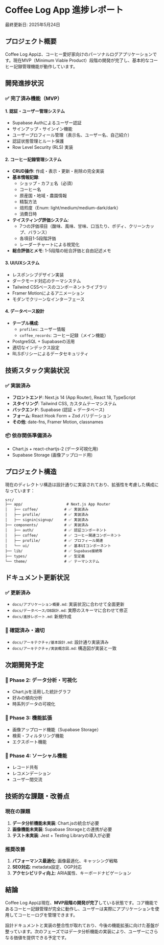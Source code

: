 # Coffee Log App 進捗レポート

最終更新日: 2025年5月24日

## プロジェクト概要

Coffee Log Appは、コーヒー愛好家向けのパーソナルログアプリケーションです。現在MVP（Minimum Viable Product）段階の開発が完了し、基本的なコーヒー記録管理機能が動作しています。

## 開発進捗状況

### ✅ 完了済み機能（MVP）

#### 1. 認証・ユーザー管理システム
- Supabase Authによるユーザー認証
- サインアップ・サインイン機能
- ユーザープロフィール管理（表示名、ユーザー名、自己紹介）
- 認証状態管理とルート保護
- Row Level Security (RLS) 実装

#### 2. コーヒー記録管理システム
- **CRUD操作**: 作成・表示・更新・削除の完全実装
- **基本情報記録**:
  - ショップ・カフェ名（必須）
  - コーヒー名
  - 原産国・地域・農園情報
  - 精製方法
  - 焙煎度（Enum: light/medium/medium-dark/dark）
  - 消費日時
- **テイスティング評価システム**:
  - 7つの評価項目（酸味、風味、甘味、口当たり、ボディ、クリーンカップ、バランス）
  - 各項目1-5段階評価
  - レーダーチャートによる視覚化
- **総合評価とメモ**: 1-5段階の総合評価と自由記述メモ

#### 3. UI/UXシステム
- レスポンシブデザイン実装
- ダークモード対応のテーマシステム
- Tailwind CSSベースのコンポーネントライブラリ
- Framer Motionによるアニメーション
- モダンでクリーンなインターフェース

#### 4. データベース設計
- **テーブル構成**:
  - `profiles`: ユーザー情報
  - `coffee_records`: コーヒー記録（メイン機能）
- PostgreSQL + Supabaseの活用
- 適切なインデックス設定
- RLSポリシーによるデータセキュリティ

## 技術スタック実装状況

### ✅ 実装済み
- **フロントエンド**: Next.js 14 (App Router), React 18, TypeScript
- **スタイリング**: Tailwind CSS, カスタムテーマシステム
- **バックエンド**: Supabase (認証 + データベース)
- **フォーム**: React Hook Form + Zod バリデーション
- **その他**: date-fns, Framer Motion, classnames

### 📦 依存関係準備済み
- Chart.js + react-chartjs-2 (データ可視化用)
- Supabase Storage (画像アップロード用)

## プロジェクト構造

現在のディレクトリ構造は設計通りに実装されており、拡張性を考慮した構成になっています：

```
src/
├── app/                    # Next.js App Router
│   ├── coffee/            # ✅ 実装済み
│   ├── profile/           # ✅ 実装済み  
│   ├── signin|signup/     # ✅ 実装済み
├── components/            # ✅ 実装済み
│   ├── auth/              # ✅ 認証コンポーネント
│   ├── coffee/            # ✅ コーヒー関連コンポーネント
│   ├── profile/           # ✅ プロフィール関連
│   └── ui/                # ✅ 基本UIコンポーネント
├── lib/                   # ✅ Supabase接続等
├── types/                 # ✅ 型定義
└── theme/                 # ✅ テーマシステム
```

## ドキュメント更新状況

### ✅ 更新済み
- `docs/アプリケーション概要.md`: 実装状況に合わせて全面更新
- `docs/データベース/DB設計.md`: 実際のスキーマに合わせて修正
- `docs/進捗レポート.md`: 新規作成

### 📝 確認済み・適切
- `docs/アーキテクチャ/基本設計.md`: 設計通り実装済み
- `docs/アーキテクチャ/実装概念図.md`: 構造図が実装と一致

## 次期開発予定

### 🔄 Phase 2: データ分析・可視化
- Chart.jsを活用した統計グラフ
- 好みの傾向分析
- 時系列データの可視化

### 🔄 Phase 3: 機能拡張  
- 画像アップロード機能（Supabase Storage）
- 検索・フィルタリング機能
- エクスポート機能

### 🔄 Phase 4: ソーシャル機能
- レコード共有
- レコメンデーション
- ユーザー間交流

## 技術的な課題・改善点

### 現在の課題
1. **データ分析機能未実装**: Chart.jsの統合が必要
2. **画像機能未実装**: Supabase Storageとの連携が必要
3. **テスト未実装**: Jest + Testing Libraryの導入が必要

### 推奨改善
1. **パフォーマンス最適化**: 画像最適化、キャッシング戦略
2. **SEO対応**: metadata設定、OGP対応
3. **アクセシビリティ向上**: ARIA属性、キーボードナビゲーション

## 結論

Coffee Log Appは現在、**MVP段階の開発が完了**している状態です。コア機能であるコーヒー記録管理が完全に動作し、ユーザーは実際にアプリケーションを使用してコーヒーログを管理できます。

設計ドキュメントと実装の整合性が取れており、今後の機能拡張に向けた基盤が整っています。次のフェーズではデータ分析機能の実装により、ユーザーにさらなる価値を提供できる予定です。 